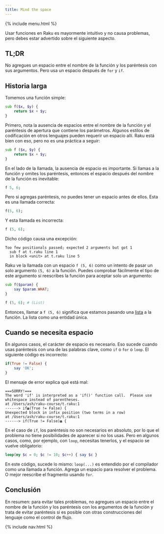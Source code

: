 ```yaml
---
title: Mind the space
---
```


{% include menu.html %}

Usar funciones en Raku es mayormente intuitivo y no causa problemas, pero debes estar advertido sobre el siguiente aspecto.

## TL;DR

No agregues un espacio entre el nombre de la función y los paréntesis con sus argumentos. Pero usa un espacio después de `for` y `if`.

## Historia larga

Tomemos una función simple:

```raku
sub f($x, $y) {
    return $x + $y;
}
```

Primero, nota la ausencia de espacios entre el nombre de la función y el paréntesis de apertura que contiene los parámetros. Algunos estilos de codificación en otros lenguajes pueden requerir un espacio allí. Raku está bien con eso, pero no es una práctica a seguir:

```raku
sub f ($x, $y) {
    return $x + $y;
}
```

En el lado de la llamada, la ausencia de espacio es importante. Si llamas a la función y omites los paréntesis, entonces el espacio después del nombre de la función es inevitable:

```raku
f 5, 6;
```

Pero si agregas paréntesis, no puedes tener un espacio antes de ellos. Esta es una llamada correcta:

```raku
f(5, 6);
```

Y esta llamada es incorrecta:

```raku
f (5, 6);
```

Dicho código causa una excepción:

    Too few positionals passed; expected 2 arguments but got 1
      sub f at t.raku line 1
      in block <unit> at t.raku line 5

Raku ve la llamada con un espacio `f (5, 6)` como un intento de pasar un solo argumento `(5, 6)` a la función. Puedes comprobar fácilmente el tipo de este argumento si reescribes la función para aceptar solo un argumento:

```raku
sub f($param) {
    say $param.WHAT;
}

f (5, 6); # (List)
```

Entonces, llamar a `f (5, 6)` significa que estamos pasando una [lista](/es/essentials/positionals/lists) a la función. La lista como una entidad única.

## Cuando se necesita espacio

En algunos casos, el carácter de espacio es necesario. Eso sucede cuando usas paréntesis con una de las palabras clave, como `if` o `for` o `loop`. El siguiente código es incorrecto:

```raku
if(True != False) {
    say 'OK';
}
```

El mensaje de error explica qué está mal:

    ===SORRY!===
    The word 'if' is interpreted as a 'if()' function call.  Please use
    whitespace instead of parentheses.
    at /Users/ash/raku-course/t.raku:1
    ------> if⏏(True != False) {
    Unexpected block in infix position (two terms in a row)
    at /Users/ash/raku-course/t.raku:1
    ------> if(True != False)⏏ {

En el caso de `if`, los paréntesis no son necesarios en absoluto, por lo que el problema no tiene posibilidades de aparecer si no los usas. Pero en algunos casos, como, por ejemplo, con `loop`, necesitas tenerlos, y el espacio se vuelve obligatorio:

```raku
loop(my $c = 0; $c != 10; $c++) { say $c }
```

En este código, sucede lo mismo: `loop(...)` es entendido por el compilador como una llamada a función. Agrega un espacio para resolver el problema. O mejor reescribe el fragmento usando `for`.

## Conclusión

En resumen: para evitar tales problemas, no agregues un espacio entre el nombre de la función y los paréntesis con los argumentos de la función y trata de evitar paréntesis si es posible con otras construcciones del lenguaje como el control de flujo.

{% include nav.html %}